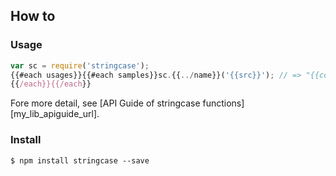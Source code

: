 How to
-------

### Usage


```Javascript
var sc = require('stringcase');
{{#each usages}}{{#each samples}}sc.{{../name}}('{{src}}'); // => "{{converted}}" 
{{/each}}{{/each}}
```

Fore more detail, see [API Guide of stringcase functions][my_lib_apiguide_url].


### Install

```
$ npm install stringcase --save
```
